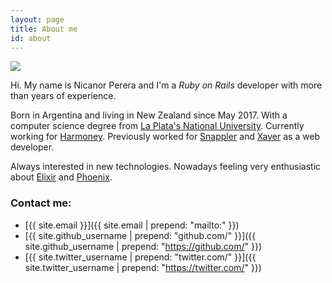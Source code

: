 ```yaml
---
layout: page
title: About me
id: about
---
```


<img src="../img/nica.jpg"/>

Hi. My name is Nicanor Perera and I'm a *Ruby on Rails* developer with more than
<code id="years-of-experience"></code> years of experience.

<script>
function timeSince(date) {
  var miliseconds = Math.floor((new Date() - date));
  return Math.floor(miliseconds / 31536000000);
}
var yearsOfExperience = timeSince(new Date('2010-01-01'));
document.getElementById("years-of-experience").innerHTML = yearsOfExperience;
</script>

Born in Argentina and living in New Zealand since May 2017.
With a computer science degree from [La Plata's National University](http://info.unlp.edu.ar/carreras-de-grado-lic-en-informatica/).
Currently working for [Harmoney](http://harmoney.co.nz).
Previously worked for [Snappler](http://snappler.com/)
and [Xaver](http://www.xaver.com.ar) as a web developer.


Always interested in new technologies.
Nowadays feeling very enthusiastic about [Elixir][elixir] and [Phoenix][phoenix].


### Contact me:
* [{{ site.email }}]({{ site.email | prepend: "mailto:" }})
* [{{ site.github_username | prepend: "github.com/" }}]({{ site.github_username | prepend: "https://github.com/" }})
* [{{ site.twitter_username | prepend: "twitter.com/" }}]({{ site.twitter_username | prepend: "https://twitter.com/" }})


[elixir]: http://elixir-lang.org/
[phoenix]: http://www.phoenixframework.org/
[chris]: https://christopheradams.io
